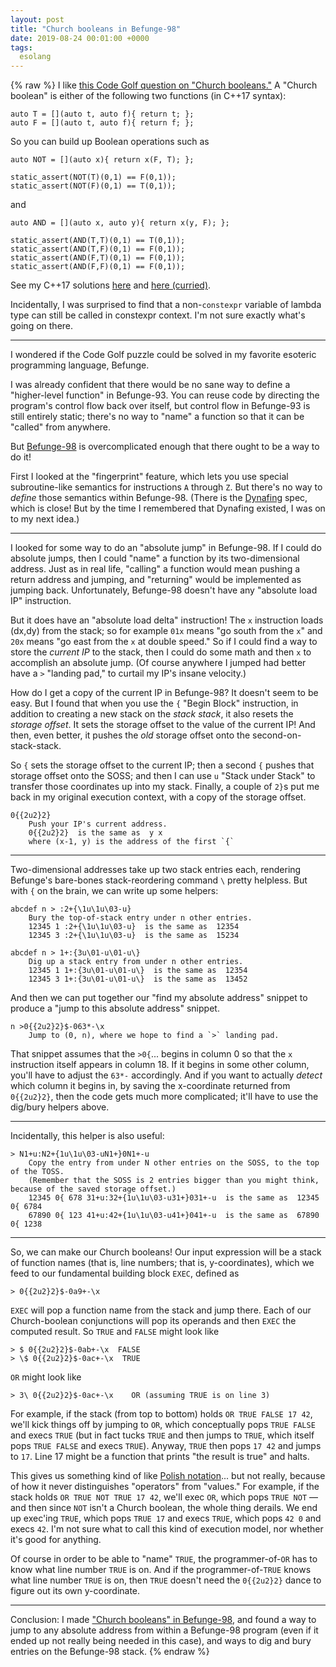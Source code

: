 ```yaml
---
layout: post
title: "Church booleans in Befunge-98"
date: 2019-08-24 00:01:00 +0000
tags:
  esolang
---
```


{% raw %}
I like [this Code Golf question on "Church booleans."](https://codegolf.stackexchange.com/questions/190325/church-booleans)
A "Church boolean" is either of the following two functions (in C++17 syntax):

    auto T = [](auto t, auto f){ return t; };
    auto F = [](auto t, auto f){ return f; };

So you can build up Boolean operations such as

    auto NOT = [](auto x){ return x(F, T); };

    static_assert(NOT(T)(0,1) == F(0,1));
    static_assert(NOT(F)(0,1) == T(0,1));

and

    auto AND = [](auto x, auto y){ return x(y, F); };

    static_assert(AND(T,T)(0,1) == T(0,1));
    static_assert(AND(T,F)(0,1) == F(0,1));
    static_assert(AND(F,T)(0,1) == F(0,1));
    static_assert(AND(F,F)(0,1) == F(0,1));

See my C++17 solutions [here](https://codegolf.stackexchange.com/a/190384/11791)
and [here (curried)](https://codegolf.stackexchange.com/a/190444/11791).

Incidentally, I was surprised to find that a non-`constexpr` variable
of lambda type can still be called in constexpr context. I'm not sure
exactly what's going on there.

----

I wondered if the Code Golf puzzle could be solved in my favorite esoteric
programming language, Befunge.

I was already confident that there would be no sane way to define a
"higher-level function" in Befunge-93. You can reuse code by directing
the program's control flow back over itself, but control flow
in Befunge-93 is still entirely static; there's no way to "name" a
function so that it can be "called" from anywhere.

But [Befunge-98](https://github.com/catseye/Funge-98/blob/master/doc/funge98.markdown#funge-98-final-specification)
is overcomplicated enough that there ought to be a way to do it!

First I looked at the "fingerprint" feature, which lets you use
special subroutine-like semantics for instructions `A` through `Z`.
But there's no way to _define_ those semantics within Befunge-98.
(There is the [Dynafing](http://www.club.cc.cmu.edu/~ajo/funge/dynafing-mirror.html) spec,
which is close! But by the time I remembered that Dynafing existed, I was on to my next
idea.)

----

I looked for some way to do an "absolute jump" in Befunge-98.
If I could do absolute jumps, then I could "name" a function by
its two-dimensional address. Just as in real life, "calling" a function
would mean pushing a return address and jumping, and "returning"
would be implemented as jumping back. Unfortunately, Befunge-98
doesn't have any "absolute load IP" instruction.

But it does have an "absolute load delta" instruction! The `x` instruction
loads (dx,dy) from the stack; so for example `01x` means "go south from the `x`"
and `20x` means "go east from the `x` at double speed." So if I could find a
way to store the _current IP_ to the stack, then I could do some math and then
`x` to accomplish an absolute jump. (Of course anywhere I jumped had better
have a `>` "landing pad," to curtail my IP's insane velocity.)

How do I get a copy of the current IP in Befunge-98?
It doesn't seem to be easy. But I found that when you use the `{` "Begin Block"
instruction, in addition to creating a new stack on the _stack stack_,
it also resets the _storage offset_. It sets the storage offset to the value of
the current IP! And then, even better, it pushes the _old_ storage offset onto
the second-on-stack-stack.

So `{` sets the storage offset to the current IP;
then a second `{` pushes that storage offset onto the SOSS;
and then I can use `u` "Stack under Stack" to transfer those coordinates
up into my stack. Finally, a couple of `2}`s put me back in my original
execution context, with a copy of the storage offset.

    0{{2u2}2}
        Push your IP's current address.
        0{{2u2}2}  is the same as  y x
        where (x-1, y) is the address of the first `{`

----

Two-dimensional addresses take up two stack entries each, rendering Befunge's
bare-bones stack-reordering command `\` pretty helpless. But with `{` on the brain,
we can write up some helpers:

    abcdef n > :2+{\1u\1u\03-u}
        Bury the top-of-stack entry under n other entries.
        12345 1 :2+{\1u\1u\03-u}  is the same as  12354
        12345 3 :2+{\1u\1u\03-u}  is the same as  15234

    abcdef n > 1+:{3u\01-u\01-u\}
        Dig up a stack entry from under n other entries.
        12345 1 1+:{3u\01-u\01-u\}  is the same as  12354
        12345 3 1+:{3u\01-u\01-u\}  is the same as  13452

And then we can put together our "find my absolute address"
snippet to produce a "jump to this absolute address" snippet.

    n >0{{2u2}2}$-063*-\x
        Jump to (0, n), where we hope to find a `>` landing pad.

That snippet assumes that the `>0{`... begins in
column 0 so that the `x` instruction itself appears in column
18. If it begins in some other column, you'll have to
adjust the `63*-` accordingly. And if you want to actually _detect_
which column it begins in, by saving the x-coordinate returned from
`0{{2u2}2}`, then the code gets much more complicated; it'll have to
use the dig/bury helpers above.

----

Incidentally, this helper is also useful:

    > N1+u:N2+{1u\1u\03-uN1+}0N1+-u
        Copy the entry from under N other entries on the SOSS, to the top of the TOSS.
        (Remember that the SOSS is 2 entries bigger than you might think, because of the saved storage offset.)
        12345 0{ 678 31+u:32+{1u\1u\03-u31+}031+-u  is the same as  12345 0{ 6784
        67890 0{ 123 41+u:42+{1u\1u\03-u41+}041+-u  is the same as  67890 0{ 1238

----

So, we can make our Church booleans! Our input expression will be
a stack of function names (that is, line numbers; that is, y-coordinates),
which we feed to our fundamental building block `EXEC`, defined as

    > 0{{2u2}2}$-0a9+-\x

`EXEC` will pop a function name from the stack and jump there. Each of our
Church-boolean conjunctions will pop its operands and then `EXEC` the computed
result. So `TRUE` and `FALSE` might look like

    > $ 0{{2u2}2}$-0ab+-\x  FALSE
    > \$ 0{{2u2}2}$-0ac+-\x  TRUE

`OR` might look like

    > 3\ 0{{2u2}2}$-0ac+-\x    OR (assuming TRUE is on line 3)

For example, if the stack (from top to bottom) holds `OR TRUE FALSE 17 42`, we'll kick
things off by jumping to `OR`, which conceptually pops `TRUE FALSE` and execs `TRUE`
(but in fact tucks `TRUE` and then jumps to `TRUE`, which itself pops `TRUE FALSE`
and execs `TRUE`). Anyway, `TRUE` then pops `17 42` and jumps to `17`.
Line 17 might be a function that prints "the result is true" and halts.

This gives us something kind of like [Polish notation](https://en.wikipedia.org/wiki/Polish_notation)...
but not really, because of how it never distinguishes "operators" from "values."
For example, if the stack holds `OR TRUE NOT TRUE 17 42`, we'll exec `OR`, which pops
`TRUE NOT` — and then since `NOT` isn't a Church boolean, the whole thing derails.
We end up exec'ing `TRUE`, which pops `TRUE 17` and execs `TRUE`, which pops `42 0`
and execs `42`. I'm not sure what to call this kind of execution model, nor whether
it's good for anything.

Of course in order to be able to "name" `TRUE`, the programmer-of-`OR` has to know what line number
`TRUE` is on. And if the programmer-of-`TRUE` knows what line number `TRUE` is on,
then `TRUE` doesn't need the `0{{2u2}2}` dance to figure out its own y-coordinate.

----

Conclusion: I made ["Church booleans" in Befunge-98](https://codegolf.stackexchange.com/a/190810/11791),
and found a way to jump to any absolute address from within a Befunge-98 program
(even if it ended up not really being needed in this case), and ways to dig and bury
entries on the Befunge-98 stack.
{% endraw %}
